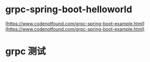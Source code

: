 # grpc-spring-boot-helloworld

[https://www.codenotfound.com/grpc-spring-boot-example.html](https://www.codenotfound.com/grpc-spring-boot-example.html)


# grpc 测试

